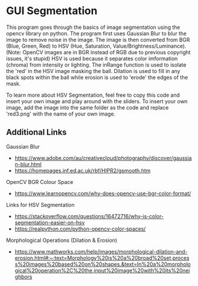 # GUI Segmentation

This program goes through the basics of image segmentation using the opencv library on python. The program first uses Gaussian Blur to blur the image to remove noise in the image. The image is then converted from BGR (Blue, Green, Red) to HSV (Hue, Saturation, Value/Brightness/Luminance). (Note: OpenCV images are in BGR instead of RGB due to previous copyright issues, it's stupid) HSV is used because it separates color imformation (chroma) from intensity or lighting. The inRange function is used to isolate the 'red' in the HSV image masking the ball. Dilation is used to fill in any black spots within the ball while erosion is used to 'erode' the edges of the mask.

To learn more about HSV Segmentation, feel free to copy this code and insert your own image and play around with the sliders. To insert your own image, add the image into the same folder as the code and replace 'red3.png' with the name of your own image.

## Additional Links
Gaussian Blur
* https://www.adobe.com/au/creativecloud/photography/discover/gaussian-blur.html
* https://homepages.inf.ed.ac.uk/rbf/HIPR2/gsmooth.htm

OpenCV BGR Colour Space
* https://www.learnopencv.com/why-does-opencv-use-bgr-color-format/

Links for HSV Segmentation
* https://stackoverflow.com/questions/16472716/why-is-color-segmentation-easier-on-hsv
* https://realpython.com/python-opencv-color-spaces/

Morphological Operations (Dilation & Erosion)
* https://www.mathworks.com/help/images/morphological-dilation-and-erosion.html#:~:text=Morphology%20is%20a%20broad%20set,process%20images%20based%20on%20shapes.&text=In%20a%20morphological%20operation%2C%20the,input%20image%20with%20its%20neighbors
